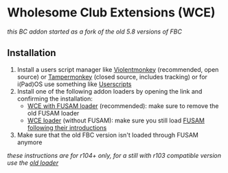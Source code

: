 # Wholesome Club Extensions (WCE)

*this BC addon started as a fork of the old 5.8 versions of FBC*

## Installation

1. Install a users script manager like [Violentmonkey](https://violentmonkey.github.io/#installation) (recommended, open source) or [Tampermonkey](https://www.tampermonkey.net/) (closed source, includes tracking) or for i(Pad)OS use something like [Userscripts](https://apps.apple.com/de/app/userscripts/id1463298887)
2. Install one of the following addon loaders by opening the link and confirming the installation:
    * [WCE with FUSAM loader](https://wce.netlify.app/wce-fusam-loader.user.js) (recommended): make sure to remove the old FUSAM loader
    * [WCE loader](https://wce.netlify.app/wce-loader.user.js) (without FUSAM): make sure you still load [FUSAM following their introductions](https://sidiousious.gitlab.io/bc-addon-loader/)
3. Make sure that the old FBC version isn't loaded through FUSAM anymore


*these instructions are for r104+ only, for a still with r103 compatible version use the [old loader](https://kittenapps.github.io/fbc-fork/fbc.loader.user.js)*
